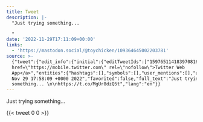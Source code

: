 ```yaml
---
title: Tweet
description: |-
  "Just trying something... 

  "
date: '2022-11-29T17:11:09+00:00'
links:
  - 'https://mastodon.social/@toychicken/109364645002203781'
source: >-
  {"tweet":{"edit_info":{"initial":{"editTweetIds":["1597651141839708160"],"editableUntil":"2022-11-29T18:28:09.000Z","editsRemaining":"5","isEditEligible":true}},"retweeted":false,"source":"<a
  href=\"https://mobile.twitter.com\" rel=\"nofollow\">Twitter Web
  App</a>","entities":{"hashtags":[],"symbols":[],"user_mentions":[],"urls":[{"url":"https://t.co/MgUr8dzQ5t","expanded_url":"https://mastodon.social/@toychicken/109364645002203781","display_url":"mastodon.social/@toychicken/10…","indices":["27","50"]}]},"display_text_range":["0","50"],"favorite_count":"0","id_str":"1597651141839708160","truncated":false,"retweet_count":"0","id":"1597651141839708160","possibly_sensitive":false,"created_at":"Tue
  Nov 29 17:58:09 +0000 2022","favorited":false,"full_text":"Just trying
  something... \n\nhttps://t.co/MgUr8dzQ5t","lang":"en"}}
---
```

Just trying something... 


    
{{< tweet 0 0 >}}
    
